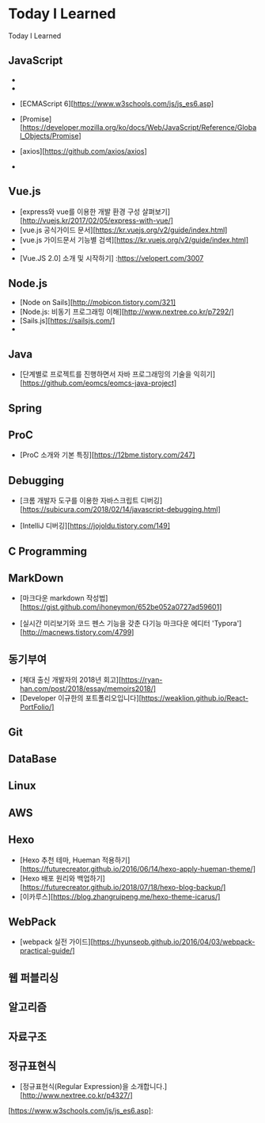 # Today I Learned
Today I Learned

## JavaScript

- [우아한 자바스크립트 개발]:https://speakerdeck.com/nigayo/uahan-jabaseukeuribteu-gaebal

- [Lodash]:https://lodash.com/

- [ECMAScript 6][https://www.w3schools.com/js/js_es6.asp]

- [Promise][https://developer.mozilla.org/ko/docs/Web/JavaScript/Reference/Global_Objects/Promise]

- [axios][https://github.com/axios/axios]

- 

## Vue.js

- [express와 vue를 이용한 개발 환경 구성 살펴보기][http://vuejs.kr/2017/02/05/express-with-vue/]
- [vue.js 공식가이드 문서][https://kr.vuejs.org/v2/guide/index.html]
- [vue.js 가이드문서  기능별 검색][https://kr.vuejs.org/v2/guide/index.html]
- [Vue-CLI 로 Vue.js 시작하기]:[https://medium.com/witinweb/vue-cli-%EB%A1%9C-vue-js-%EC%8B%9C%EC%9E%91%ED%95%98%EA%B8%B0-browserify-webpack-22582202cd52]
- [Vue.JS 2.0\] 소개 및 시작하기] :https://velopert.com/3007

## Node.js

- [Node on Sails][http://mobicon.tistory.com/321]
- [Node.js: 비동기 프로그래밍 이해][http://www.nextree.co.kr/p7292/]
- [Sails.js][https://sailsjs.com/]
- 

## Java

- [단계별로 프로젝트를 진행하면서 자바 프로그래밍의 기술을 익히기][https://github.com/eomcs/eomcs-java-project]

## Spring
## ProC

- [ProC 소개와 기본 특징][https://12bme.tistory.com/247]

## Debugging

- [크롬 개발자 도구를 이용한 자바스크립트 디버깅][https://subicura.com/2018/02/14/javascript-debugging.html]

- [IntelliJ 디버깅][https://jojoldu.tistory.com/149]

## C Programming

## MarkDown

- [마크다운 markdown 작성법][https://gist.github.com/ihoneymon/652be052a0727ad59601]

- [실시간 미리보기와 코드 펜스 기능을 갖춘 다기능 마크다운 에디터 'Typora'][http://macnews.tistory.com/4799]

## 동기부여

- [체대 출신 개발자의 2018년 회고][https://ryan-han.com/post/2018/essay/memoirs2018/]
- [Developer 이규한의 포트폴리오입니다][https://weaklion.github.io/React-PortFolio/]

## Git

## DataBase

## Linux

## AWS

## Hexo

- [Hexo 추천 테마, Hueman 적용하기][https://futurecreator.github.io/2016/06/14/hexo-apply-hueman-theme/]
- [Hexo 배포 원리와 백업하기][https://futurecreator.github.io/2018/07/18/hexo-blog-backup/]
- [이카루스][https://blog.zhangruipeng.me/hexo-theme-icarus/]

## WebPack

- [webpack 실전 가이드][https://hyunseob.github.io/2016/04/03/webpack-practical-guide/]

## 웹 퍼블리싱

## 알고리즘

## 자료구조

## 정규표현식

- [정규표현식(Regular Expression)을 소개합니다.][http://www.nextree.co.kr/p4327/]













[https://velopert.com/3007]: 
[https://speakerdeck.com/nigayo/uahan-jabaseukeuribteu-gaebal]: 
[https://www.w3schools.com/js/js_es6.asp]: 